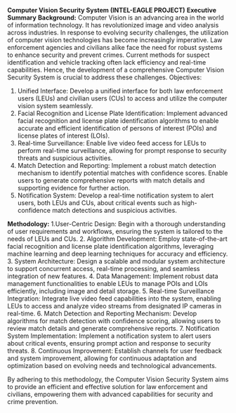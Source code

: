 **Computer Vision Security System (INTEL-EAGLE PROJECT)**
**Executive Summary**
**Background:**
Computer Vision is an advancing area in the world of information technology. It has revolutionized image and video analysis across industries. In response to evolving security challenges, the utilization of computer vision technologies has become increasingly imperative. Law enforcement agencies and civilians alike face the need for robust systems to enhance security and prevent crimes. Current methods for suspect identification and vehicle tracking often lack efficiency and real-time capabilities. Hence, the development of a comprehensive Computer Vision Security System is crucial to address these challenges.
Objectives:
1. Unified Interface: Develop a unified interface for both law enforcement users (LEUs) and civilian users (CUs) to access and utilize the computer vision system seamlessly.
2. Facial Recognition and License Plate Identification: Implement advanced facial recognition and license plate identification algorithms to enable accurate and efficient identification of persons of interest (POIs) and license plates of interest (LOIs).
3. Real-time Surveillance: Enable live video feed access for LEUs to perform real-time surveillance, allowing for prompt response to security threats and suspicious activities.
4. Match Detection and Reporting: Implement a robust match detection mechanism to identify potential matches with confidence scores. Enable users to generate comprehensive reports with match details and supporting evidence for further action.
5. Notification System: Develop a real-time notification system to alert users, both LEUs and CUs, about critical events such as high-confidence match detections and suspicious activities.

**Methodology:**
1.User-Centric Design: Begin with a thorough understanding of user requirements and workflows, ensuring the system is tailored to the needs of LEUs and CUs.
2. Algorithm Development: Employ state-of-the-art facial recognition and license plate identification algorithms, leveraging machine learning and deep learning techniques for accuracy and efficiency.
3. System Architecture: Design a scalable and modular system architecture to support concurrent access, real-time processing, and seamless integration of new features.
4. Data Management: Implement robust data management functionalities to enable LEUs to manage POIs and LOIs efficiently, including image and detail storage.
5. Real-time Surveillance Integration: Integrate live video feed capabilities into the system, enabling LEUs to access and analyze video streams from designated IP cameras in real-time.
6. Match Detection and Reporting Mechanism: Develop algorithms for match detection with confidence scoring, allowing users to review match details and generate comprehensive reports.
7. Notification System Implementation: Implement a notification system to alert users about critical events, ensuring prompt action and response to security threats.
8. Continuous Improvement: Establish channels for user feedback and system improvement, allowing for continuous adaptation and optimization based on evolving needs and technological advancements.

By adhering to this methodology, the Computer Vision Security System aims to provide an efficient and effective solution for law enforcement and civilians, empowering them with advanced capabilities for security and crime prevention.

